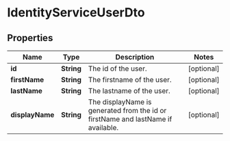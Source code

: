 

# IdentityServiceUserDto


## Properties

Name | Type | Description | Notes
------------ | ------------- | ------------- | -------------
**id** | **String** | The id of the user. |  [optional]
**firstName** | **String** | The firstname of the user. |  [optional]
**lastName** | **String** | The lastname of the user. |  [optional]
**displayName** | **String** | The displayName is generated from the id or firstName and lastName if available. |  [optional]



